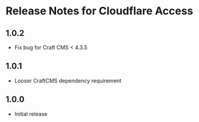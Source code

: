 # Release Notes for Cloudflare Access

## 1.0.2
 
- Fix bug for Craft CMS < 4.3.5

## 1.0.1
 
- Looser CraftCMS dependency requirement

## 1.0.0

- Initial release
